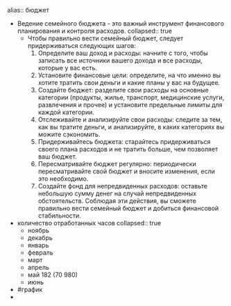 alias:: бюджет

- Ведение семейного бюджета - это важный инструмент финансового планирования и контроля расходов.
  collapsed:: true
	- Чтобы правильно вести семейный бюджет, следует придерживаться следующих шагов:
	  1. Определите ваш доход и расходы: начните с того, чтобы записать все источники вашего дохода и все расходы, которые у вас есть.
	  2. Установите финансовые цели: определите, на что именно вы хотите тратить свои деньги и какие планы у вас на будущее.
	  3. Создайте бюджет: разделите свои расходы на основные категории (продукты, жилье, транспорт, медицинские услуги, развлечения и прочее) и установите предельные лимиты для каждой категории.
	  4. Отслеживайте и анализируйте свои расходы: следите за тем, как вы тратите деньги, и анализируйте, в каких категориях вы можите сэкономить.
	  5. Придерживайтесь бюджета: старайтесь придерживаться своего плана расходов и не тратить больше, чем позволяет ваш бюджет.
	  6. Пересматривайте бюджет регулярно: периодически пересматривайте свой бюджет и вносите изменения, если это необходимо.
	  7. Создайте фонд для непредвиденных расходов: оставьте небольшую сумму денег на случай непредвиденных обстоятельств.
	  Соблюдая эти действия, вы сможете правильно вести семейный бюджет и добиться финансовой стабильности.
- количество отработанных часов
  collapsed:: true
	- ноябрь
	- декабрь
	- январь
	- февраль
	- март
	- апрель
	- май 182 (70 980)
	- июнь
- #график
-
